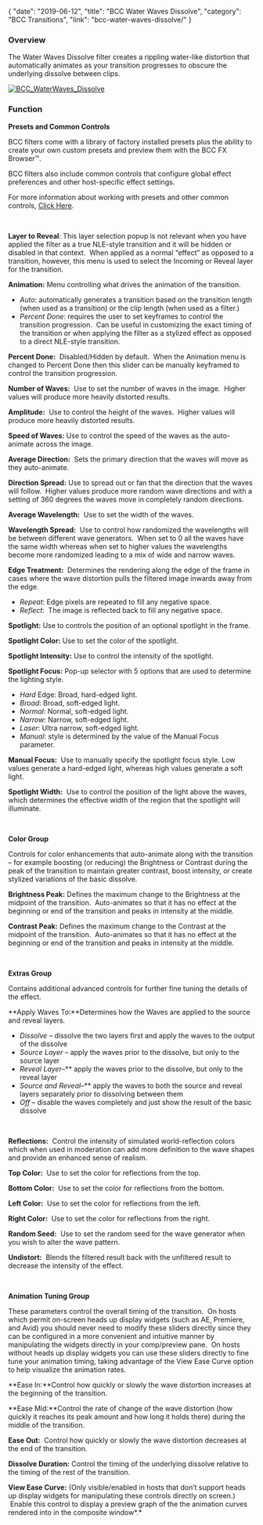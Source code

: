 {
"date": "2019-06-12",
"title": "BCC Water Waves Dissolve",
"category": "BCC Transitions",
"link": "bcc-water-waves-dissolve/"
}

 ### Overview


The Water Waves Dissolve filter creates a rippling water-like distortion that automatically animates as your transition progresses to obscure the underlying dissolve between clips.


[![BCC_WaterWaves_Dissolve](https://borisfx-com-res.cloudinary.com/image/upload//documentation/continuum/uploads/2014/04/BCC_WaterWaves_Dissolve.jpg)](https://borisfx-com-res.cloudinary.com/image/upload//documentation/continuum/uploads/2014/04/BCC_WaterWaves_Dissolve.jpg)


### Function


**Presets and Common Controls**


BCC filters come with a library of factory installed presets plus the ability to create your own custom presets and preview them with the BCC FX Browser™.


BCC filters also include common controls that configure global effect preferences and other host-specific effect settings.


For more information about working with presets and other common controls, [Click Here](/documentation/continuum/bcc-common-controls/).

 


**Layer to Reveal**: This layer selection popup is not relevant when you have applied the filter as a true NLE-style transition and it will be hidden or disabled in that context.  When applied as a normal “effect” as opposed to a transition, however, this menu is used to select the Incoming or Reveal layer for the transition.


**Animation:** Menu controlling what drives the animation of the transition.


* *Auto*: automatically generates a transition based on the transition length (when used as a transition) or the clip length (when used as a filter.)
* *Percent Done*: requires the user to set keyframes to control the transition progression.  Can be useful in customizing the exact timing of the transition or when applying the filter as a stylized effect as opposed to a direct NLE-style transition.


**Percent Done:**  Disabled/Hidden by default.  When the Animation menu is changed to Percent Done then this slider can be manually keyframed to control the transition progression.


**Number of Waves:**  Use to set the number of waves in the image.  Higher values will produce more heavily distorted results.


 **Amplitude:**  Use to control the height of the waves.  Higher values will produce more heavily distorted results.


**Speed of Waves:** Use to control the speed of the waves as the auto-animate across the image.


**Average Direction:**  Sets the primary direction that the waves will move as they auto-animate.


**Direction Spread:** Use to spread out or fan that the direction that the waves will follow.  Higher values produce more random wave directions and with a setting of 360 degrees the waves move in completely random directions.


**Average Wavelength:**  Use to set the width of the waves.


**Wavelength Spread:**  Use to control how randomized the wavelengths will be between different wave generators.  When set to 0 all the waves have the same width whereas when set to higher values the wavelengths become more randomized leading to a mix of wide and narrow waves.


**Edge Treatment:**  Determines the rendering along the edge of the frame in cases where the wave distortion pulls the filtered image inwards away from the edge.


* *Repeat*: Edge pixels are repeated to fill any negative space.
* *Reflect*:  The image is reflected back to fill any negative space.


**Spotlight:** Use to controls the position of an optional spotlight in the frame.


**Spotlight Color:** Use to set the color of the spotlight.


**Spotlight Intensity:** Use to control the intensity of the spotlight.


**Spotlight Focus:** Pop-up selector with 5 options that are used to determine the lighting style.


* *Hard* Edge: Broad, hard-edged light.
* *Broad*: Broad, soft-edged light.
* *Normal*: Normal, soft-edged light.
* *Narrow*: Narrow, soft-edged light.
* *Laser*: Ultra narrow, soft-edged light.
* *Manual*: style is determined by the value of the Manual Focus parameter.


**Manual Focus:**  Use to manually specify the spotlight focus style. Low values generate a hard-edged light, whereas high values generate a soft light.


 **Spotlight Width:**  Use to control the position of the light above the waves, which determines the effective width of the region that the spotlight will illuminate.


 


**Color Group**


Controls for color enhancements that auto-animate along with the transition – for example boosting (or reducing) the Brightness or Contrast during the peak of the transition to maintain greater contrast, boost intensity, or create stylized variations of the basic dissolve.


**Brightness Peak:** Defines the maximum change to the Brightness at the midpoint of the transition.  Auto-animates so that it has no effect at the beginning or end of the transition and peaks in intensity at the middle.


**Contrast Peak:** Defines the maximum change to the Contrast at the midpoint of the transition.  Auto-animates so that it has no effect at the beginning or end of the transition and peaks in intensity at the middle.


 


**Extras Group**


Contains additional advanced controls for further fine tuning the details of the effect.


**Apply Waves To:**Determines how the Waves are applied to the source and reveal layers.


* *Dissolve –* dissolve the two layers first and apply the waves to the output of the dissolve
* *Source Layer –* apply the waves prior to the dissolve, but only to the source layer
* *Reveal Layer*–** apply the waves prior to the dissolve, but only to the reveal layer
* *Source and Reveal*–** apply the waves to both the source and reveal layers separately prior to dissolving between them
* *Off –* disable the waves completely and just show the result of the basic dissolve


 


**Reflections:**  Control the intensity of simulated world-reflection colors which when used in moderation can add more definition to the wave shapes and provide an enhanced sense of realism.


**Top Color:**  Use to set the color for reflections from the top.


**Bottom Color:**  Use to set the color for reflections from the bottom.


**Left Color:**  Use to set the color for reflections from the left.


**Right Color:**  Use to set the color for reflections from the right.


**Random Seed:**  Use to set the random seed for the wave generator when you wish to alter the wave pattern.


**Undistort:**  Blends the filtered result back with the unfiltered result to decrease the intensity of the effect.


 


**Animation Tuning Group**


These parameters control the overall timing of the transition.  On hosts which permit on-screen heads up display widgets (such as AE, Premiere, and Avid) you should never need to modify these sliders directly since they can be configured in a more convenient and intuitive manner by manipulating the widgets directly in your comp/preview pane.  On hosts without heads up display widgets you can use these sliders directly to fine tune your animation timing, taking advantage of the View Ease Curve option to help visualize the animation rates.


**Ease In:**Control how quickly or slowly the wave distortion increases at the beginning of the transition.


**Ease Mid:**Control the rate of change of the wave distortion (how quickly it reaches its peak amount and how long it holds there) during the middle of the transition.


**Ease Out:**  Control how quickly or slowly the wave distortion decreases at the end of the transition.


**Dissolve Duration:** Control the timing of the underlying dissolve relative to the timing of the rest of the transition.


**View Ease Curve:** (Only visible/enabled in hosts that don’t support heads up display widgets for manipulating these controls directly on screen.)  Enable this control to display a preview graph of the the animation curves rendered into in the composite window*.*


